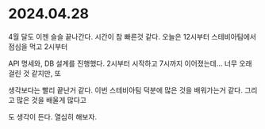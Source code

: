 # 2024.04.28

4월 달도 이젠 슬슬 끝나간다. 시간이 참 빠른것 같다. 오늘은 12시부터 스테비아팀에서 점심을 먹고 2시부터&#x20;

API 명세와, DB 설계를 진행했다. 2시부터 시작하고 7시까지 이어졌는데... 너무 오래 걸린 것 같지만, 또&#x20;

생각보다는 빨리 끝난거 같다. 이번 스테비아팀 덕분에 많은 것을 배워가는거 같다. 그리고 많은 것을 배울게 많다고

도 생각이 든다. 열심히 해보자.
